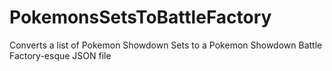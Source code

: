 # PokemonsSetsToBattleFactory
Converts a list of Pokemon Showdown Sets to a Pokemon Showdown Battle Factory-esque JSON file
